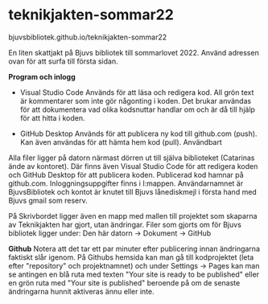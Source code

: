 ﻿# teknikjakten-sommar22


bjuvsbibliotek.github.io/teknikjakten-sommar22

En liten skattjakt på Bjuvs bibliotek till sommarlovet 2022.
Använd adressen ovan för att surfa till första sidan.


**Program och inlogg**

- Visual Studio Code
Används för att läsa och redigera kod. All grön text
är kommentarer som inte gör någonting i koden. Det
brukar användas för att dokumentera vad olika kodsnuttar
handlar om och är då till hjälp för att hitta i koden.

- GitHub Desktop
Används för att publicera ny kod till github.com (push).
Kan även användas för att hämta hem kod (pull). Användbart




Alla filer ligger på datorn närmast dörren ut till
själva biblioteket (Catarinas ände av kontoret).
Där finns även Visual Studio Code för att redigera koden och
GitHub Desktop för att publicera koden. Publicerad kod hamnar
på github.com. Inloggningsuppgifter finns i I:mappen.
Användarnamnet är BjuvsBibliotek och kontot är knutet till
Bjuvs lånediskmejl i första hand med Bjuvs gmail som reserv.

På Skrivbordet ligger även en mapp med mallen till projektet
som skaparna av Teknikjakten har gjort, utan ändringar.
Filer som gjorts om för Bjuvs bibliotek ligger under:
Den här datorn -> Dokument -> GitHub

**Github**
Notera att det tar ett par minuter efter publicering innan
ändringarna faktiskt slår igenom. På Githubs hemsida kan 
man gå till kodprojektet (leta efter "repository" och projektnamnet)
och under Settings -> Pages kan man se antingen en blå ruta
med texten "Your site is ready to be published" eller en grön
ruta med "Your site is published" beroende på om de senaste
ändringarna hunnit aktiveras ännu eller inte.